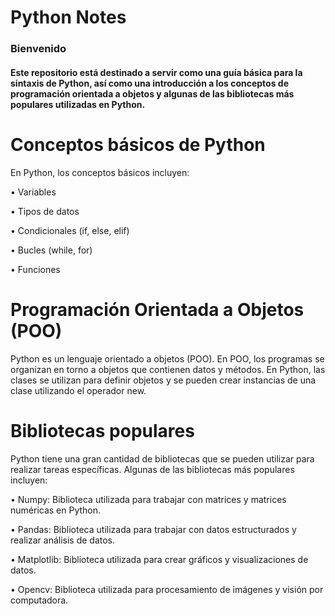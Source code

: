 # Python Notes
### Bienvenido
#### Este repositorio está destinado a servir como una guía básica para la sintaxis de Python, así como una introducción a los conceptos de programación orientada a objetos y algunas de las bibliotecas más populares utilizadas en Python.

# Conceptos básicos de Python
En Python, los conceptos básicos incluyen:

• Variables

• Tipos de datos

• Condicionales (if, else, elif)

• Bucles (while, for)

• Funciones

# Programación Orientada a Objetos (POO)
Python es un lenguaje orientado a objetos (POO). En POO, los programas se organizan en torno a objetos que contienen datos y métodos. En Python, las clases se utilizan para definir objetos y se pueden crear instancias de una clase utilizando el operador new.

# Bibliotecas populares
Python tiene una gran cantidad de bibliotecas que se pueden utilizar para realizar tareas específicas. Algunas de las bibliotecas más populares incluyen:

• Numpy: Biblioteca utilizada para trabajar con matrices y matrices numéricas en Python.

• Pandas: Biblioteca utilizada para trabajar con datos estructurados y realizar análisis de datos.

• Matplotlib: Biblioteca utilizada para crear gráficos y visualizaciones de datos.

• Opencv: Biblioteca utilizada para procesamiento de imágenes y visión por computadora.

